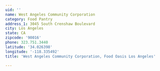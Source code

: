 ```yaml
---
uid: ''
name: West Angeles Community Corporation
category: Food Pantry
address_1: 3045 South Crenshaw Boulevard
city: Los Angeles
state: CA
zipcode: '90016'
phone: 323.751.3440
latitude: '34.026398'
longitude: '-118.335492'
title: 'West Angeles Community Corporation, Food Oasis Los Angeles'

---
```

